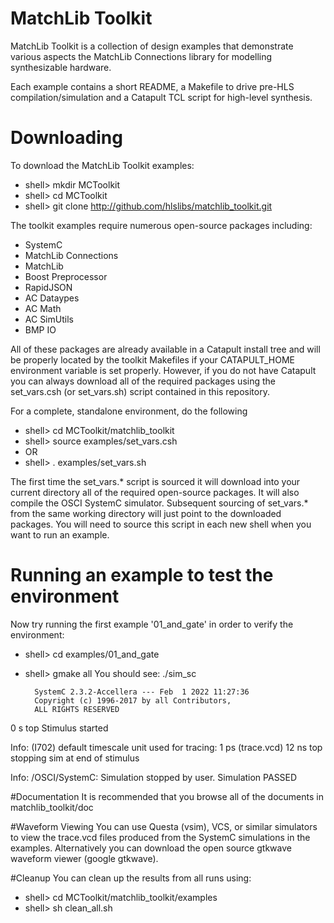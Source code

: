 # MatchLib Toolkit

MatchLib Toolkit is a collection of design examples that demonstrate various aspects the MatchLib Connections library for modelling synthesizable hardware.

Each example contains a short README, a Makefile to drive pre-HLS compilation/simulation and a Catapult TCL script for high-level synthesis.

# Downloading
To download the MatchLib Toolkit examples:
- shell> mkdir MCToolkit
- shell> cd MCToolkit
- shell> git clone http://github.com/hlslibs/matchlib_toolkit.git

The toolkit examples require numerous open-source packages including:
- SystemC
- MatchLib Connections
- MatchLib
- Boost Preprocessor
- RapidJSON
- AC Dataypes
- AC Math
- AC SimUtils
- BMP IO

All of these packages are already available in a Catapult install tree and will be properly located by the toolkit Makefiles if your CATAPULT_HOME environment variable is set properly. 
However, if you do not have Catapult you can always download all of the required packages using the set_vars.csh (or set_vars.sh) script contained in this repository.

For a complete, standalone environment, do the following
- shell> cd MCToolkit/matchlib_toolkit
- shell> source examples/set_vars.csh
-   OR
- shell> . examples/set_vars.sh

The first time the set_vars.* script is sourced it will download into your current directory all of the required open-source packages. It will also compile the OSCI SystemC simulator.
Subsequent sourcing of set_vars.* from the same working directory will just point to the downloaded packages.
You will need to source this script in each new shell when you want to run an example.


# Running an example to test the environment
Now try running the first example '01_and_gate' in order to verify the environment:
- shell> cd examples/01_and_gate
- shell> gmake all
You should see:
./sim_sc

        SystemC 2.3.2-Accellera --- Feb  1 2022 11:27:36
        Copyright (c) 1996-2017 by all Contributors,
        ALL RIGHTS RESERVED
0 s top Stimulus started

Info: (I702) default timescale unit used for tracing: 1 ps (trace.vcd)
12 ns top stopping sim at end of stimulus

Info: /OSCI/SystemC: Simulation stopped by user.
Simulation PASSED

#Documentation
It is recommended that you browse all of the documents in matchlib_toolkit/doc

#Waveform Viewing
You can use Questa (vsim), VCS, or similar simulators to view the trace.vcd files produced from the SystemC simulations in the examples. Alternatively you can download the open source gtkwave waveform viewer (google gtkwave).

#Cleanup
You can clean up the results from all runs using:
- shell> cd MCToolkit/matchlib_toolkit/examples
- shell> sh clean_all.sh

